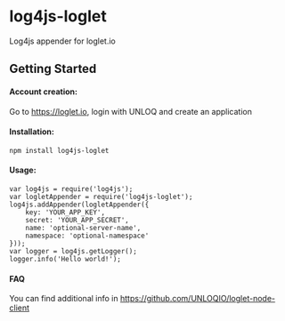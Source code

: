 # log4js-loglet

Log4js appender for loglet.io 

Getting Started
---------------

#### Account creation:
Go to https://loglet.io, login with UNLOQ and create an application

#### Installation:

    npm install log4js-loglet

#### Usage:

    var log4js = require('log4js');
    var logletAppender = require('log4js-loglet');
    log4js.addAppender(logletAppender({
        key: 'YOUR_APP_KEY',
        secret: 'YOUR_APP_SECRET',
        name: 'optional-server-name',
        namespace: 'optional-namespace'
    }));
    var logger = log4js.getLogger();
    logger.info('Hello world!');
    
#### FAQ
You can find additional info in https://github.com/UNLOQIO/loglet-node-client